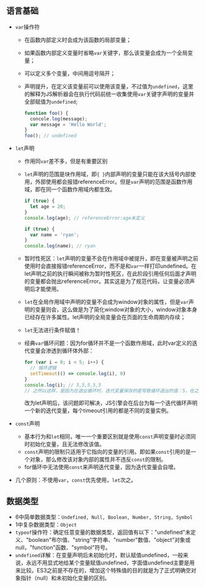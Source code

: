 ## 语言基础

* `var`操作符

  * 在函数内部定义时会成为该函数的局部变量；

  * 如果函数内部定义变量时省略`var`关键字，那么该变量会成为一个全局变量；

  * 可以定义多个变量，中间用逗号隔开；

  * 声明提升，在定义该变量前可以使用该变量，不过值为`undefined`，这里的解释为JS解析器会在执行代码前统一收集使用`var`关键字声明的变量并全部赋值为`undefined`;

    ```js
    function foo() {
      concole.log(message);
      var message = 'Hello World';
    }
    foo(); // undefined
    ```

* `let`声明

  * 作用同`var`差不多，但是有重要区别

  * `let`声明的范围是块作用域，即`{ }`内部声明的变量只能在该大括号内部使用，外部使用都会报错referenceError。但是`var`声明的范围是函数作用域，即在同一个函数作用域内都生效。

    ```js
    if (true) {
      let age = 20;
    }
    console.log(age); // referenceError:age未定义
    
    if (true) {
      var name = 'ryan';
    }
    console.log(name); // ryan
    ```

  * 暂时性死区：`let`声明的变量不会在作用域中被提升，即在变量被声明之前使用时会直接报错referenceError，而不是和`var`一样打印undefined。在let声明之前的执行瞬间被称为暂时性死区，在此阶段引用任何后面才声明的变量都会抛出referenceError。其实这是为了规范代码，让变量必须声明后才能使用。

  * `let`在全局作用域中声明的变量不会成为window对象的属性，但是`var`声明的变量则会，这么做是为了简化window对象的大小，window对象本身已经存在许多属性。let声明的全局变量会在页面的生命周期内存续；

  * `let`无法进行条件赋值！

  * 经典`var`循环问题：因为for循环并不是一个函数作用域，此时var定义的迭代变量会渗透到循环体外部：

    ```js
    for (var i = 0; i < 5; i++) {
      // 循环逻辑
      setTimeout(() => console.log(i), 0)
    }
    console.log(i); // 5,5,5,5,5
    // 之所以这样，是因为在退出循环时，迭代变量保存的是导致循环退出的值：5，在之后执行超时逻辑时，所有的i都是同一个变量，所以输出的都是同一个值。
    ```

    改为let声明后，该问题即可解决，JS引擎会在后台为每一个迭代循环声明一个新的迭代变量，每个timeout引用的都是不同的变量实例。

* `const`声明
  * 基本行为和`let`相同，唯一一个重要区别就是使用`const`声明变量时必须同时初始化变量，且无法修改该值。
  * `const`声明的限制只适用于它指向的变量的引用。即如果`const`引用的是一个对象，那么修改该对象内部的属性并不违反`const`的限制。
  * for循环中无法使用`const`来声明迭代变量，因为迭代变量会自增。
* 几个原则：不使用`var`，`const`优先使用，`let`次之。




## 数据类型
* 6中简单数据类型：`Undefined, Null, Boolean, Number, String, Symbol`
* 1中复杂数据类型：`Object`
* `typeof`操作符：确定任意变量的数据类型，返回值有以下："undefined"未定义、"boolean"布尔值、"string"字符串、"number"数值、"object"对象或null，"function"函数、"symbol"符号。
* `undefined`详解：在变量声明后未初始化时，默认赋值undefined，一般来说，永远不用显式地给某个变量赋值undefined，字面值undefined主要是用来比较。ES3之前是不存在的，增加这个特殊值的目的就是为了正式明确空对象指针（null）和未初始化变量的区别。